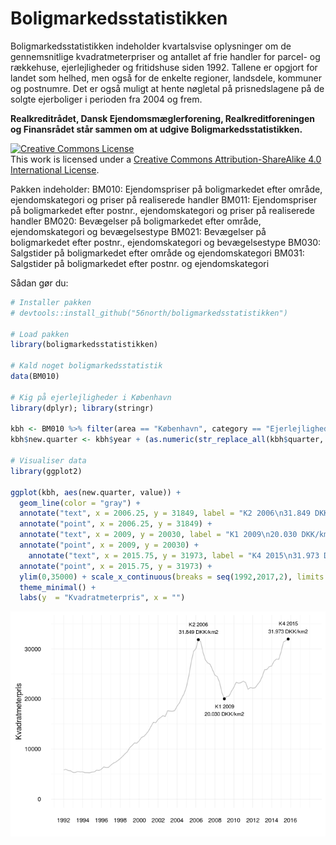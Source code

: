 
<!-- README.md is generated from README.Rmd. Please edit that file -->
Boligmarkedsstatistikken
========================

Boligmarkedsstatistikken indeholder kvartalsvise oplysninger om de gennemsnitlige kvadratmeterpriser og antallet af frie handler for parcel- og rækkehuse, ejerlejligheder og fritidshuse siden 1992. Tallene er opgjort for landet som helhed, men også for de enkelte regioner, landsdele, kommuner og postnumre. Det er også muligt at hente nøgletal på prisnedslagene på de solgte ejerboliger i perioden fra 2004 og frem.

**Realkreditrådet, Dansk Ejendomsmæglerforening, Realkreditforeningen og Finansrådet står sammen om at udgive Boligmarkedsstatistikken.**

<a rel="license" href="http://creativecommons.org/licenses/by-sa/4.0/"><img alt="Creative Commons License" style="border-width:0" src="https://i.creativecommons.org/l/by-sa/4.0/88x31.png" /></a><br />This work is licensed under a <a rel="license" href="http://creativecommons.org/licenses/by-sa/4.0/">Creative Commons Attribution-ShareAlike 4.0 International License</a>.

Pakken indeholder: BM010: Ejendomspriser på boligmarkedet efter område, ejendomskategori og priser på realiserede handler BM011: Ejendomspriser på boligmarkedet efter postnr., ejendomskategori og priser på realiserede handler BM020: Bevægelser på boligmarkedet efter område, ejendomskategori og bevægelsestype BM021: Bevægelser på boligmarkedet efter postnr., ejendomskategori og bevægelsestype BM030: Salgstider på boligmarkedet efter område og ejendomskategori BM031: Salgstider på boligmarkedet efter postnr. og ejendomskategori

Sådan gør du:

``` r
# Installer pakken
# devtools::install_github("56north/boligmarkedsstatistikken")

# Load pakken
library(boligmarkedsstatistikken)

# Kald noget boligmarkedsstatistik
data(BM010)

# Kig på ejerlejligheder i København
library(dplyr); library(stringr)

kbh <- BM010 %>% filter(area == "København", category == "Ejerlejlighed", price.type == "Realiseret handelspris")
kbh$new.quarter <- kbh$year + (as.numeric(str_replace_all(kbh$quarter, "K", ""))/4)-.25

# Visualiser data
library(ggplot2)

ggplot(kbh, aes(new.quarter, value)) + 
  geom_line(color = "gray") +
  annotate("text", x = 2006.25, y = 31849, label = "K2 2006\n31.849 DKK/km2", vjust = -0.5, size = 3) +
  annotate("point", x = 2006.25, y = 31849) +
  annotate("text", x = 2009, y = 20030, label = "K1 2009\n20.030 DKK/km2", vjust = 1.5, size = 3) +
  annotate("point", x = 2009, y = 20030) +
    annotate("text", x = 2015.75, y = 31973, label = "K4 2015\n31.973 DKK/km2", vjust = -0.5, size = 3) +
  annotate("point", x = 2015.75, y = 31973) +
  ylim(0,35000) + scale_x_continuous(breaks = seq(1992,2017,2), limits = c(1992,2018)) + 
  theme_minimal() + 
  labs(y  = "Kvadratmeterpris", x = "")
```

![](README-unnamed-chunk-2-1.png)
